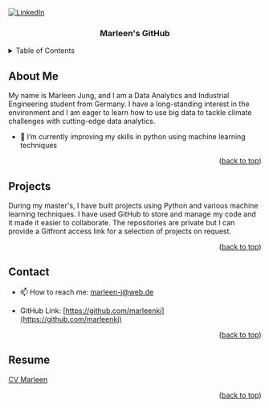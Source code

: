 

<div id="top"></div>
<!--
*** Thanks for checking out the Best-README-Template. If you have a suggestion
*** that would make this better, please fork the repo and create a pull request
*** or simply open an issue with the tag "enhancement".
*** Don't forget to give the project a star!
*** Thanks again! Now go create something AMAZING! :D
-->



<!-- PROJECT SHIELDS -->
<!--
*** I'm using markdown "reference style" links for readability.
*** Reference links are enclosed in brackets [ ] instead of parentheses ( ).
*** See the bottom of this document for the declaration of the reference variables
*** for contributors-url, forks-url, etc. This is an optional, concise syntax you may use.
*** https://www.markdownguide.org/basic-syntax/#reference-style-links
-->

[![LinkedIn][linkedin-shield]][linkedin-url]



<!-- PROJECT LOGO -->
<h3 align="center">Marleen's GitHub</h3>


<!-- TABLE OF CONTENTS -->
<details>
  <summary>Table of Contents</summary>
  <ol>
    <li><a href="#about-me">About Me</a></li>
    <li><a href="#projects">Projects</a></li>
    <li><a href="#contact">Contact</a></li>
    <li><a href="#resume">Resume</a></li>
  </ol>
</details>


<!-- ABOUT ME -->
## About Me

My name is Marleen Jung, and I am a Data Analytics and Industrial Engineering student from Germany. I have a long-standing interest in the environment and I am eager to learn how to use big data to tackle climate challenges with cutting-edge data analytics.

- 🌱 I’m currently improving my skills in python using machine learning techniques 

<p align="right">(<a href="#top">back to top</a>)</p>

<!-- PROJECTS -->
## Projects

During my master's, I have built projects using Python and various machine learning techniques. I have used GitHub to store and manage my code and it made it easier to collaborate. The repositories are private but I can provide a Gitfront access link for a selection of projects on request.

<p align="right">(<a href="#top">back to top</a>)</p>

<!-- CONTACT -->
## Contact

- 📫 How to reach me: marleen-j@web.de

- GitHub Link: [https://github.com/marleenkj](https://github.com/marleenkj)

<p align="right">(<a href="#top">back to top</a>)</p>

<!-- RESUME -->
## Resume
  [CV Marleen][product-screenshot]

<p align="right">(<a href="#top">back to top</a>)</p>


<!-- MARKDOWN LINKS & IMAGES -->
<!-- https://www.markdownguide.org/basic-syntax/#reference-style-links -->
[linkedin-shield]: https://img.shields.io/badge/-LinkedIn-black.svg?style=for-the-badge&logo=linkedin&colorB=555
[linkedin-url]: https://linkedin.com/in/marleenjung
[product-screenshot]: CV_Marleen-1.png

<!--
**marleenkj/marleenkj** is a ✨ _special_ ✨ repository because its `README.md` (this file) appears on your GitHub profile.

Here are some ideas to get you started:

- 🔭 I’m currently working on ...
- 🌱 I’m currently learning ...
- 👯 I’m looking to collaborate on ...
- 🤔 I’m looking for help with ...
- 💬 Ask me about ...
- 📫 How to reach me: ...
- 😄 Pronouns: ...
- ⚡ Fun fact: ...
-->

